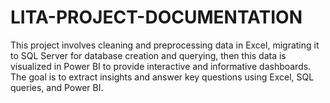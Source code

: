 # LITA-PROJECT-DOCUMENTATION
This project involves cleaning and preprocessing data in Excel, migrating it to SQL Server for database creation and querying, then this data is visualized in Power BI to provide interactive and informative dashboards. The goal is to extract insights and answer key questions using Excel, SQL queries, and Power BI.
